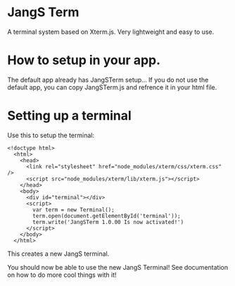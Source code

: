 # JangS Term
A terminal system based on Xterm.js.
Very lightweight and easy to use.

# How to setup in your app.

The default app already has JangSTerm setup...
If you do not use the default app, you can copy JangSTerm.js and refrence it in your html file.

# Setting up a terminal

Use this to setup the terminal:
```
<!doctype html>
  <html>
    <head>
      <link rel="stylesheet" href="node_modules/xterm/css/xterm.css" />
      <script src="node_modules/xterm/lib/xterm.js"></script>
    </head>
    <body>
      <div id="terminal"></div>
      <script>
        var term = new Terminal();
        term.open(document.getElementById('terminal'));
        term.write('JangSTerm 1.0.00 Is now activated!')
      </script>
    </body>
  </html>
```

This creates a new JangS terminal.

You should now be able to use the new JangS Terminal! See documentation on how
to do more cool things with it!
